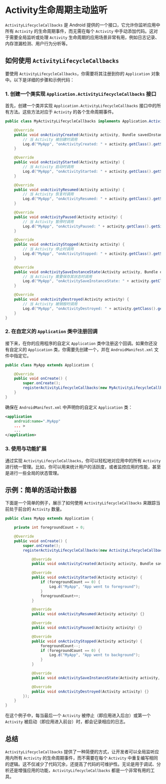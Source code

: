 # Activity生命周期主动监听

`ActivityLifecycleCallbacks` 是 Android 提供的一个接口，它允许你监听应用中所有 `Activity` 的生命周期事件，而无需在每个 `Activity` 中手动添加代码。这对于需要全局监听或处理 `Activity` 生命周期的应用场景非常有用，例如日志记录、内存泄漏检测、用户行为分析等。

## 如何使用 `ActivityLifecycleCallbacks`

要使用 `ActivityLifecycleCallbacks`，你需要将其注册到你的 `Application` 对象中。以下是详细的步骤和示例代码：

### 1. 创建一个类实现 `Application.ActivityLifecycleCallbacks` 接口

首先，创建一个类并实现 `Application.ActivityLifecycleCallbacks` 接口中的所有方法。这些方法对应于 `Activity` 的各个生命周期事件。

```java
public class MyActivityLifecycleCallbacks implements Application.ActivityLifecycleCallbacks {

    @Override
    public void onActivityCreated(Activity activity, Bundle savedInstanceState) {
        // 当 Activity 被创建时调用
        Log.d("MyApp", "onActivityCreated: " + activity.getClass().getSimpleName());
    }

    @Override
    public void onActivityStarted(Activity activity) {
        // 当 Activity 启动时调用
        Log.d("MyApp", "onActivityStarted: " + activity.getClass().getSimpleName());
    }

    @Override
    public void onActivityResumed(Activity activity) {
        // 当 Activity 恢复时调用
        Log.d("MyApp", "onActivityResumed: " + activity.getClass().getSimpleName());
    }

    @Override
    public void onActivityPaused(Activity activity) {
        // 当 Activity 暂停时调用
        Log.d("MyApp", "onActivityPaused: " + activity.getClass().getSimpleName());
    }

    @Override
    public void onActivityStopped(Activity activity) {
        // 当 Activity 停止时调用
        Log.d("MyApp", "onActivityStopped: " + activity.getClass().getSimpleName());
    }

    @Override
    public void onActivitySaveInstanceState(Activity activity, Bundle outState) {
        // 当 Activity 需要保存其状态时调用
        Log.d("MyApp", "onActivitySaveInstanceState: " + activity.getClass().getSimpleName());
    }

    @Override
    public void onActivityDestroyed(Activity activity) {
        // 当 Activity 被销毁时调用
        Log.d("MyApp", "onActivityDestroyed: " + activity.getClass().getSimpleName());
    }
}
```

### 2. 在自定义的 `Application` 类中注册回调

接下来，在你的应用程序的自定义 `Application` 类中注册这个回调。如果你还没有自定义的 `Application` 类，你需要先创建一个，并在 `AndroidManifest.xml` 文件中指定它。

```java
public class MyApp extends Application {

    @Override
    public void onCreate() {
        super.onCreate();
        registerActivityLifecycleCallbacks(new MyActivityLifecycleCallbacks());
    }
}
```

确保在 `AndroidManifest.xml` 中声明你的自定义 `Application` 类：

```xml
<application
    android:name=".MyApp"
    ... >
    ...
</application>
```

### 3. 使用与功能扩展

通过实现 `ActivityLifecycleCallbacks`，你可以轻松地对应用中的所有 `Activity` 进行统一管理。比如，你可以用来统计用户的活跃度，或者监控应用的性能，甚至是进行一些全局的状态管理。

## 示例：简单的活动计数器

下面是一个简单的例子，展示了如何使用 `ActivityLifecycleCallbacks` 来跟踪当前处于前台的 `Activity` 数量。

```java
public class MyApp extends Application {

    private int foregroundCount = 0;

    @Override
    public void onCreate() {
        super.onCreate();
        registerActivityLifecycleCallbacks(new ActivityLifecycleCallbacks() {

            @Override
            public void onActivityCreated(Activity activity, Bundle savedInstanceState) {}

            @Override
            public void onActivityStarted(Activity activity) {
                if (foregroundCount == 0) {
                    Log.d("MyApp", "App went to foreground");
                }
                foregroundCount++;
            }

            @Override
            public void onActivityResumed(Activity activity) {}

            @Override
            public void onActivityPaused(Activity activity) {}

            @Override
            public void onActivityStopped(Activity activity) {
                foregroundCount--;
                if (foregroundCount == 0) {
                    Log.d("MyApp", "App went to background");
                }
            }

            @Override
            public void onActivitySaveInstanceState(Activity activity, Bundle outState) {}

            @Override
            public void onActivityDestroyed(Activity activity) {}
        });
    }
}
```

在这个例子中，每当最后一个 `Activity` 被停止（即应用进入后台）或第一个 `Activity` 被启动（即应用进入前台）时，都会记录相应的日志。

## 总结

`ActivityLifecycleCallbacks` 提供了一种简便的方式，让开发者可以全局监听应用内所有 `Activity` 的生命周期事件，而不需要在每个 `Activity` 中重复编写相同的逻辑。这不仅减少了代码冗余，还提高了代码的可维护性。无论是用于调试、分析还是增强应用的功能，`ActivityLifecycleCallbacks` 都是一个非常有用的工具。